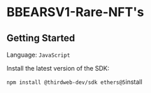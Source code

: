 # BBEARSV1-Rare-NFT's

## Getting Started
Language: ```JavaScript```

Install the latest version of the SDK:

```npm install @thirdweb-dev/sdk ethers@5```install
